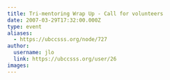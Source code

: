 ```yaml
---
title: Tri-mentoring Wrap Up - Call for volunteers 
date: 2007-03-29T17:32:00.000Z
type: event
aliases:
  - https://ubccsss.org/node/727
author:
  username: jlo
  link: https://ubccsss.org/user/26
images:
---
```


